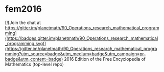 # fem2016

[![Join the chat at https://gitter.im/planetmath/90_Operations_research_mathematical_programming](https://badges.gitter.im/planetmath/90_Operations_research_mathematical_programming.svg)](https://gitter.im/planetmath/90_Operations_research_mathematical_programming?utm_source=badge&utm_medium=badge&utm_campaign=pr-badge&utm_content=badge)
2016 Edition of the Free Encyclopedia of Mathematics (top-level repo)
